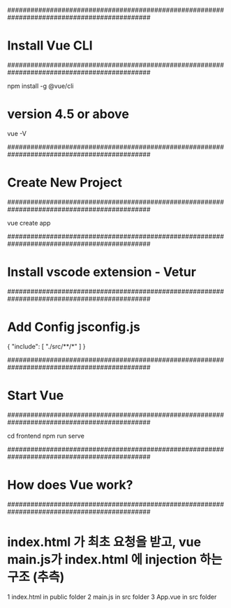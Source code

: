 

#############################################################################################
# Install Vue CLI
#############################################################################################

npm install -g @vue/cli
# version 4.5 or above 
vue -V  

#############################################################################################
# Create New Project
#############################################################################################

vue create app 

#############################################################################################
# Install vscode extension - Vetur
#############################################################################################

# Add Config jsconfig.js

{
    "include": [
      "./src/**/*"
    ]
}


#############################################################################################
# Start Vue
#############################################################################################

cd frontend
npm run serve



#############################################################################################
# How does Vue work?
#############################################################################################

# index.html 가 최초 요청을 받고, vue main.js가 index.html 에 injection 하는 구조 (추측)
1 index.html in public folder
2 main.js in src folder
3 App.vue in src folder